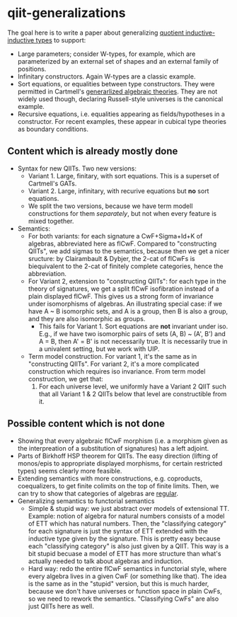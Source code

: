 # qiit-generalizations

The goal here is to write a paper about generalizing [quotient inductive-inductive types](https://dl.acm.org/citation.cfm?doid=3302515.3290315) to support:
- Large parameters; consider W-types, for example, which are parameterized by an external set of shapes and an external family of positions.
- Infinitary constructors. Again W-types are a classic example.
- Sort equations, or equalities between type constructors. They were permitted in Cartmell's [generarlized algebraic theories](https://www.sciencedirect.com/science/article/pii/0168007286900539?via%3Dihub). They are not widely used though, declaring Russell-style universes is the canonical example. 
- Recursive equations, i.e. equalities appearing as fields/hypotheses in a constructor. For recent examples, these appear in cubical type theories as boundary conditions.

## Content which is already mostly done

- Syntax for new QIITs. Two new versions:
  - Variant 1. Large, finitary, with sort equations. This is a superset of Cartmell's GATs.
  - Variant 2. Large, infinitary, with recurive equations but **no** sort equations.
  - We split the two versions, because we have term modell constructions for them *separately*, but not when every feature is
    mixed together.
- Semantics: 
  - For both variants: for each signature a CwF+Sigma+Id+K of algebras, abbreviated here as flCwF. Compared to "constructing QIITs", we add sigmas to the semantics, because then we get a nicer sructure: by Clairambault & Dybjer, the 2-cat of flCwFs is biequivalent to the 2-cat of finitely complete categories, hence the abbreviation.
  - For Variant 2, extension to "constructing QIITs": for each type in the theory of signatures, we get a split flCwF isofibration instead of a plain displayed flCwF. This gives us a strong form of invariance under isomorphisms of algebras. An illustrating special case: if we have A ~ B isomorphic sets, and A is a group, then B is also a group, and they are also isomorphic as groups.
    - This fails for Variant 1. Sort equations are **not** invariant under iso. E.g., if we have two isomorphic pairs of sets (A, B) ~ (A', B') and A = B, then A' = B' is not necessarily true. It is necessarily true in a univalent setting, but we work with UIP.
  - Term model construction. For variant 1, it's the same as in "constructing QIITs". For variant 2, it's a more complicated construction which requires iso invariance. From term model construction, we get that:
    1. For each universe level, we uniformly have a Variant 2 QIIT such that all Variant 1 & 2 QIITs below that level are constructible from it.
    
## Possible content which is not done

- Showing that every algebraic flCwF morphism (i.e. a morphism given as the interpreation of a substitution of signatures) has a left adjoint. 
- Parts of Birkhoff HSP theorem for QIITs. The easy direction (lifting of monos/epis to appropriate displayed morphisms, for certain restricted types) seems clearly more feasible.
- Extending semantics with more constructions, e.g. coproducts, coequalizers, to get finite colimits on the top of finite limits. Then, we can try to show that categories of algebras are [regular](https://ncatlab.org/nlab/show/regular+category).
- Generalizing semantics to functorial semantics
  - Simple & stupid way: we just abstract over models of extensional TT. Example: notion of algebra for natural numbers consists of a model of ETT which has natural numbers. Then, the "classifying category" for each signature is just the syntax of ETT extended with the inductive type given by the signature. This is pretty easy because each "classifying category" is also just given by a QIIT. This way is a bit stupid becuase a model of ETT has more structure than what's actually needed to talk about algebras and induction.
  - Hard way: redo the entire flCwF semantics in functorial style, where every algebra lives in a given CwF (or something like that). The idea is the same as in the "stupid" version, but this is much harder, because we don't have universes or function space in plain CwFs, so we need to rework the semantics. "Classifying CwFs" are also just QIITs here as well.
